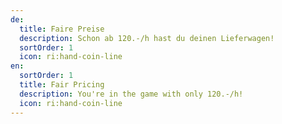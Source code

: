 ```yaml
---
de:
  title: Faire Preise
  description: Schon ab 120.-/h hast du deinen Lieferwagen!
  sortOrder: 1
  icon: ri:hand-coin-line
en:
  sortOrder: 1
  title: Fair Pricing
  description: You're in the game with only 120.-/h!
  icon: ri:hand-coin-line
---
```


